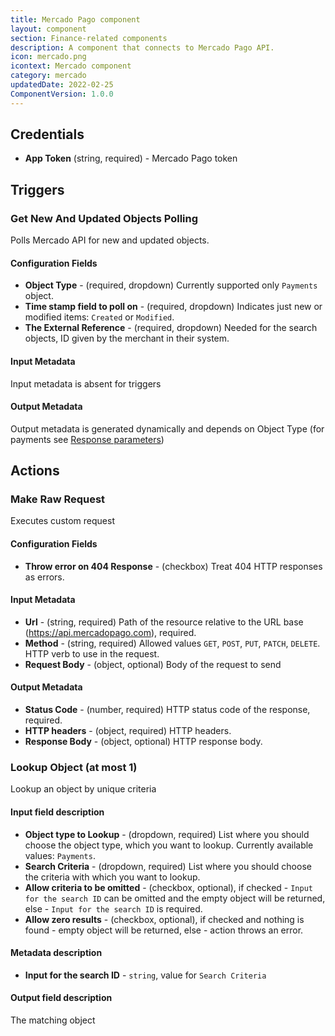 ```yaml
---
title: Mercado Pago component
layout: component
section: Finance-related components
description: A component that connects to Mercado Pago API.
icon: mercado.png
icontext: Mercado component
category: mercado
updatedDate: 2022-02-25
ComponentVersion: 1.0.0
---
```


## Credentials

* **App Token** (string, required) - Mercado Pago token

## Triggers

### Get New And Updated Objects Polling

Polls Mercado API for new and updated objects.

#### Configuration Fields

* **Object Type** - (required, dropdown) Currently supported only `Payments` object.
* **Time stamp field to poll on** - (required, dropdown) Indicates just new or modified items: `Created` or `Modified`.
* **The External Reference** - (required, dropdown) Needed for the search objects, ID given by the merchant in their system.

#### Input Metadata

Input metadata is absent for triggers

#### Output Metadata

Output metadata is generated dynamically and depends on Object Type (for payments see [Response parameters](https://www.mercadopago.com.ar/developers/en/reference/payments/_payments_search/get))

## Actions

### Make Raw Request

Executes custom request

#### Configuration Fields

* **Throw error on 404 Response** - (сheckbox) Treat 404 HTTP responses as errors.

#### Input Metadata

* **Url** - (string, required) Path of the resource relative to the URL base (https://api.mercadopago.com), required.
* **Method** - (string, required) Allowed values `GET`, `POST`, `PUT`, `PATCH`, `DELETE`. HTTP verb to use in the request.
* **Request Body** - (object, optional) Body of the request to send

#### Output Metadata

* **Status Code** - (number, required) HTTP status code of the response, required.
* **HTTP headers** - (object, required) HTTP headers.
* **Response Body** - (object, optional) HTTP response body.

### Lookup Object (at most 1)

Lookup an object by unique criteria

#### Input field description

* **Object type to Lookup** - (dropdown, required) List where you should choose the object type, which you want to lookup. Currently available values: `Payments`.
* **Search Criteria** - (dropdown, required) List where you should choose the criteria with which you want to lookup.
* **Allow criteria to be omitted** - (checkbox, optional), if checked - `Input for the search ID` can be omitted and the empty object will be returned, else - `Input for the search ID` is required.
* **Allow zero results** - (checkbox, optional), if checked and nothing is found - empty object will be returned, else - action throws an error.

#### Metadata description

* **Input for the search ID** - `string`, value for `Search Criteria`

#### Output field description

The matching object
